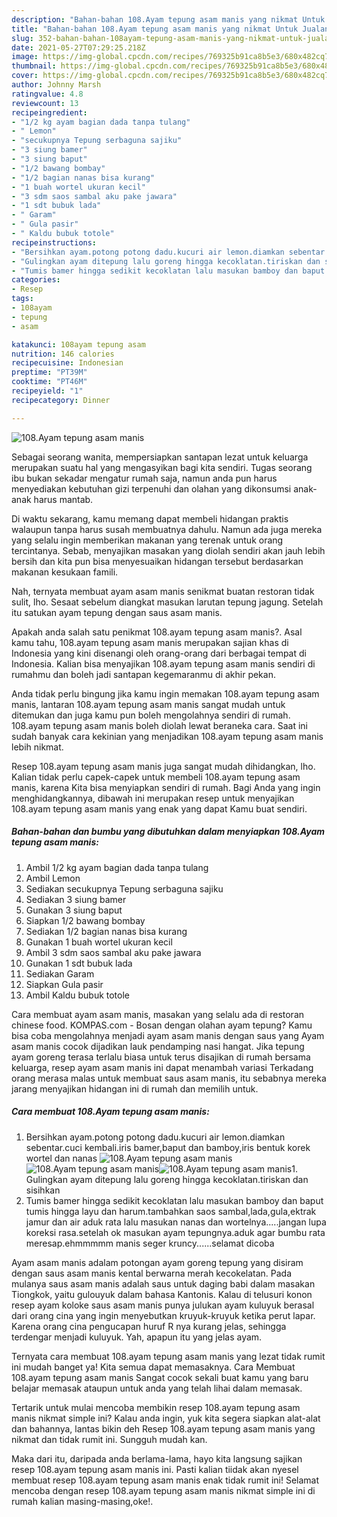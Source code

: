 ```yaml
---
description: "Bahan-bahan 108.Ayam tepung asam manis yang nikmat Untuk Jualan"
title: "Bahan-bahan 108.Ayam tepung asam manis yang nikmat Untuk Jualan"
slug: 352-bahan-bahan-108ayam-tepung-asam-manis-yang-nikmat-untuk-jualan
date: 2021-05-27T07:29:25.218Z
image: https://img-global.cpcdn.com/recipes/769325b91ca8b5e3/680x482cq70/108ayam-tepung-asam-manis-foto-resep-utama.jpg
thumbnail: https://img-global.cpcdn.com/recipes/769325b91ca8b5e3/680x482cq70/108ayam-tepung-asam-manis-foto-resep-utama.jpg
cover: https://img-global.cpcdn.com/recipes/769325b91ca8b5e3/680x482cq70/108ayam-tepung-asam-manis-foto-resep-utama.jpg
author: Johnny Marsh
ratingvalue: 4.8
reviewcount: 13
recipeingredient:
- "1/2 kg ayam bagian dada tanpa tulang"
- " Lemon"
- "secukupnya Tepung serbaguna sajiku"
- "3 siung bamer"
- "3 siung baput"
- "1/2 bawang bombay"
- "1/2 bagian nanas bisa kurang"
- "1 buah wortel ukuran kecil"
- "3 sdm saos sambal aku pake jawara"
- "1 sdt bubuk lada"
- " Garam"
- " Gula pasir"
- " Kaldu bubuk totole"
recipeinstructions:
- "Bersihkan ayam.potong potong dadu.kucuri air lemon.diamkan sebentar.cuci kembali.iris bamer,baput dan bamboy,iris bentuk korek wortel dan nanas"
- "Gulingkan ayam ditepung lalu goreng hingga kecoklatan.tiriskan dan sisihkan"
- "Tumis bamer hingga sedikit kecoklatan lalu masukan bamboy dan baput tumis hingga layu dan harum.tambahkan saos sambal,lada,gula,ektrak jamur dan air aduk rata lalu masukan nanas dan wortelnya.....jangan lupa koreksi rasa.setelah ok masukan ayam tepungnya.aduk agar bumbu rata meresap.ehmmmmm manis seger kruncy......selamat dicoba"
categories:
- Resep
tags:
- 108ayam
- tepung
- asam

katakunci: 108ayam tepung asam 
nutrition: 146 calories
recipecuisine: Indonesian
preptime: "PT39M"
cooktime: "PT46M"
recipeyield: "1"
recipecategory: Dinner

---
```



![108.Ayam tepung asam manis](https://img-global.cpcdn.com/recipes/769325b91ca8b5e3/680x482cq70/108ayam-tepung-asam-manis-foto-resep-utama.jpg)

Sebagai seorang wanita, mempersiapkan santapan lezat untuk keluarga merupakan suatu hal yang mengasyikan bagi kita sendiri. Tugas seorang ibu bukan sekadar mengatur rumah saja, namun anda pun harus menyediakan kebutuhan gizi terpenuhi dan olahan yang dikonsumsi anak-anak harus mantab.

Di waktu  sekarang, kamu memang dapat membeli hidangan praktis walaupun tanpa harus susah membuatnya dahulu. Namun ada juga mereka yang selalu ingin memberikan makanan yang terenak untuk orang tercintanya. Sebab, menyajikan masakan yang diolah sendiri akan jauh lebih bersih dan kita pun bisa menyesuaikan hidangan tersebut berdasarkan makanan kesukaan famili. 

Nah, ternyata membuat ayam asam manis senikmat buatan restoran tidak sulit, lho. Sesaat sebelum diangkat masukan larutan tepung jagung. Setelah itu satukan ayam tepung dengan saus asam manis.

Apakah anda salah satu penikmat 108.ayam tepung asam manis?. Asal kamu tahu, 108.ayam tepung asam manis merupakan sajian khas di Indonesia yang kini disenangi oleh orang-orang dari berbagai tempat di Indonesia. Kalian bisa menyajikan 108.ayam tepung asam manis sendiri di rumahmu dan boleh jadi santapan kegemaranmu di akhir pekan.

Anda tidak perlu bingung jika kamu ingin memakan 108.ayam tepung asam manis, lantaran 108.ayam tepung asam manis sangat mudah untuk ditemukan dan juga kamu pun boleh mengolahnya sendiri di rumah. 108.ayam tepung asam manis boleh diolah lewat beraneka cara. Saat ini sudah banyak cara kekinian yang menjadikan 108.ayam tepung asam manis lebih nikmat.

Resep 108.ayam tepung asam manis juga sangat mudah dihidangkan, lho. Kalian tidak perlu capek-capek untuk membeli 108.ayam tepung asam manis, karena Kita bisa menyiapkan sendiri di rumah. Bagi Anda yang ingin menghidangkannya, dibawah ini merupakan resep untuk menyajikan 108.ayam tepung asam manis yang enak yang dapat Kamu buat sendiri.

<!--inarticleads1-->

##### Bahan-bahan dan bumbu yang dibutuhkan dalam menyiapkan 108.Ayam tepung asam manis:

1. Ambil 1/2 kg ayam bagian dada tanpa tulang
1. Ambil  Lemon
1. Sediakan secukupnya Tepung serbaguna sajiku
1. Sediakan 3 siung bamer
1. Gunakan 3 siung baput
1. Siapkan 1/2 bawang bombay
1. Sediakan 1/2 bagian nanas bisa kurang
1. Gunakan 1 buah wortel ukuran kecil
1. Ambil 3 sdm saos sambal aku pake jawara
1. Gunakan 1 sdt bubuk lada
1. Sediakan  Garam
1. Siapkan  Gula pasir
1. Ambil  Kaldu bubuk totole


Cara membuat ayam asam manis, masakan yang selalu ada di restoran chinese food. KOMPAS.com - Bosan dengan olahan ayam tepung? Kamu bisa coba mengolahnya menjadi ayam asam manis dengan saus yang Ayam asam manis cocok dijadikan lauk pendamping nasi hangat. Jika tepung ayam goreng terasa terlalu biasa untuk terus disajikan di rumah bersama keluarga, resep ayam asam manis ini dapat menambah variasi Terkadang orang merasa malas untuk membuat saus asam manis, itu sebabnya mereka jarang menyajikan hidangan ini di rumah dan memilih untuk. 

<!--inarticleads2-->

##### Cara membuat 108.Ayam tepung asam manis:

1. Bersihkan ayam.potong potong dadu.kucuri air lemon.diamkan sebentar.cuci kembali.iris bamer,baput dan bamboy,iris bentuk korek wortel dan nanas
<img src="https://img-global.cpcdn.com/steps/5bd5fabfac973512/160x128cq70/108ayam-tepung-asam-manis-langkah-memasak-1-foto.jpg" alt="108.Ayam tepung asam manis"><img src="https://img-global.cpcdn.com/steps/8853e00ec754ac1d/160x128cq70/108ayam-tepung-asam-manis-langkah-memasak-1-foto.jpg" alt="108.Ayam tepung asam manis"><img src="https://img-global.cpcdn.com/steps/b29a0745df46161c/160x128cq70/108ayam-tepung-asam-manis-langkah-memasak-1-foto.jpg" alt="108.Ayam tepung asam manis">1. Gulingkan ayam ditepung lalu goreng hingga kecoklatan.tiriskan dan sisihkan
1. Tumis bamer hingga sedikit kecoklatan lalu masukan bamboy dan baput tumis hingga layu dan harum.tambahkan saos sambal,lada,gula,ektrak jamur dan air aduk rata lalu masukan nanas dan wortelnya.....jangan lupa koreksi rasa.setelah ok masukan ayam tepungnya.aduk agar bumbu rata meresap.ehmmmmm manis seger kruncy......selamat dicoba


Ayam asam manis adalam potongan ayam goreng tepung yang disiram dengan saus asam manis kental berwarna merah kecokelatan. Pada mulanya saus asam manis adalah saus untuk daging babi dalam masakan Tiongkok, yaitu gulouyuk dalam bahasa Kantonis. Kalau di telusuri konon resep ayam koloke saus asam manis punya julukan ayam kuluyuk berasal dari orang cina yang ingin menyebutkan kruyuk-kruyuk ketika perut lapar. Karena orang cina pengucapan huruf R nya kurang jelas, sehingga terdengar menjadi kuluyuk. Yah, apapun itu yang jelas ayam. 

Ternyata cara membuat 108.ayam tepung asam manis yang lezat tidak rumit ini mudah banget ya! Kita semua dapat memasaknya. Cara Membuat 108.ayam tepung asam manis Sangat cocok sekali buat kamu yang baru belajar memasak ataupun untuk anda yang telah lihai dalam memasak.

Tertarik untuk mulai mencoba membikin resep 108.ayam tepung asam manis nikmat simple ini? Kalau anda ingin, yuk kita segera siapkan alat-alat dan bahannya, lantas bikin deh Resep 108.ayam tepung asam manis yang nikmat dan tidak rumit ini. Sungguh mudah kan. 

Maka dari itu, daripada anda berlama-lama, hayo kita langsung sajikan resep 108.ayam tepung asam manis ini. Pasti kalian tiidak akan nyesel membuat resep 108.ayam tepung asam manis enak tidak rumit ini! Selamat mencoba dengan resep 108.ayam tepung asam manis nikmat simple ini di rumah kalian masing-masing,oke!.

